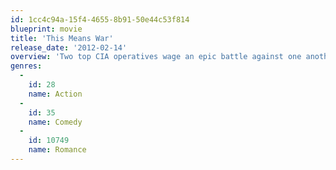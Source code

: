 ```yaml
---
id: 1cc4c94a-15f4-4655-8b91-50e44c53f814
blueprint: movie
title: 'This Means War'
release_date: '2012-02-14'
overview: 'Two top CIA operatives wage an epic battle against one another after they discover they are dating the same woman.'
genres:
  -
    id: 28
    name: Action
  -
    id: 35
    name: Comedy
  -
    id: 10749
    name: Romance
---
```

